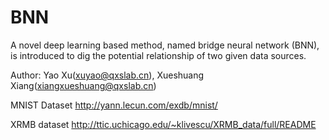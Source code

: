 # BNN

A novel deep learning based method, named bridge neural network (BNN), is introduced  to dig the potential relationship of two given data sources.

Author: Yao Xu(xuyao@qxslab.cn), Xueshuang Xiang(xiangxueshuang@qxslab.cn)


MNIST Dataset
http://yann.lecun.com/exdb/mnist/

XRMB dataset
http://ttic.uchicago.edu/~klivescu/XRMB_data/full/README
